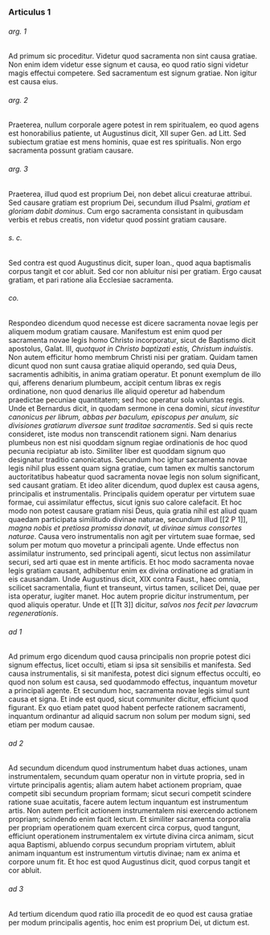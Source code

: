 ### Articulus 1

###### arg. 1
Ad primum sic proceditur. Videtur quod sacramenta non sint causa gratiae. Non enim idem videtur esse signum et causa, eo quod ratio signi videtur magis effectui competere. Sed sacramentum est signum gratiae. Non igitur est causa eius.

###### arg. 2
Praeterea, nullum corporale agere potest in rem spiritualem, eo quod agens est honorabilius patiente, ut Augustinus dicit, XII super Gen. ad Litt. Sed subiectum gratiae est mens hominis, quae est res spiritualis. Non ergo sacramenta possunt gratiam causare.

###### arg. 3
Praeterea, illud quod est proprium Dei, non debet alicui creaturae attribui. Sed causare gratiam est proprium Dei, secundum illud Psalmi, *gratiam et gloriam dabit dominus*. Cum ergo sacramenta consistant in quibusdam verbis et rebus creatis, non videtur quod possint gratiam causare.

###### s. c.
Sed contra est quod Augustinus dicit, super Ioan., quod aqua baptismalis corpus tangit et cor abluit. Sed cor non abluitur nisi per gratiam. Ergo causat gratiam, et pari ratione alia Ecclesiae sacramenta.

###### co.
Respondeo dicendum quod necesse est dicere sacramenta novae legis per aliquem modum gratiam causare. Manifestum est enim quod per sacramenta novae legis homo Christo incorporatur, sicut de Baptismo dicit apostolus, Galat. III, *quotquot in Christo baptizati estis, Christum induistis*. Non autem efficitur homo membrum Christi nisi per gratiam. Quidam tamen dicunt quod non sunt causa gratiae aliquid operando, sed quia Deus, sacramentis adhibitis, in anima gratiam operatur. Et ponunt exemplum de illo qui, afferens denarium plumbeum, accipit centum libras ex regis ordinatione, non quod denarius ille aliquid operetur ad habendum praedictae pecuniae quantitatem; sed hoc operatur sola voluntas regis. Unde et Bernardus dicit, in quodam sermone in cena domini, *sicut investitur canonicus per librum, abbas per baculum, episcopus per anulum, sic divisiones gratiarum diversae sunt traditae sacramentis*. Sed si quis recte consideret, iste modus non transcendit rationem signi. Nam denarius plumbeus non est nisi quoddam signum regiae ordinationis de hoc quod pecunia recipiatur ab isto. Similiter liber est quoddam signum quo designatur traditio canonicatus. Secundum hoc igitur sacramenta novae legis nihil plus essent quam signa gratiae, cum tamen ex multis sanctorum auctoritatibus habeatur quod sacramenta novae legis non solum significant, sed causant gratiam. Et ideo aliter dicendum, quod duplex est causa agens, principalis et instrumentalis. Principalis quidem operatur per virtutem suae formae, cui assimilatur effectus, sicut ignis suo calore calefacit. Et hoc modo non potest causare gratiam nisi Deus, quia gratia nihil est aliud quam quaedam participata similitudo divinae naturae, secundum illud [[2 P 1]], *magna nobis et pretiosa promissa donavit, ut divinae simus consortes naturae*. Causa vero instrumentalis non agit per virtutem suae formae, sed solum per motum quo movetur a principali agente. Unde effectus non assimilatur instrumento, sed principali agenti, sicut lectus non assimilatur securi, sed arti quae est in mente artificis. Et hoc modo sacramenta novae legis gratiam causant, adhibentur enim ex divina ordinatione ad gratiam in eis causandam. Unde Augustinus dicit, XIX contra Faust., haec omnia, scilicet sacramentalia, fiunt et transeunt, virtus tamen, scilicet Dei, quae per ista operatur, iugiter manet. Hoc autem proprie dicitur instrumentum, per quod aliquis operatur. Unde et [[Tt 3]] dicitur, *salvos nos fecit per lavacrum regenerationis*.

###### ad 1
Ad primum ergo dicendum quod causa principalis non proprie potest dici signum effectus, licet occulti, etiam si ipsa sit sensibilis et manifesta. Sed causa instrumentalis, si sit manifesta, potest dici signum effectus occulti, eo quod non solum est causa, sed quodammodo effectus, inquantum movetur a principali agente. Et secundum hoc, sacramenta novae legis simul sunt causa et signa. Et inde est quod, sicut communiter dicitur, efficiunt quod figurant. Ex quo etiam patet quod habent perfecte rationem sacramenti, inquantum ordinantur ad aliquid sacrum non solum per modum signi, sed etiam per modum causae.

###### ad 2
Ad secundum dicendum quod instrumentum habet duas actiones, unam instrumentalem, secundum quam operatur non in virtute propria, sed in virtute principalis agentis; aliam autem habet actionem propriam, quae competit sibi secundum propriam formam; sicut securi competit scindere ratione suae acuitatis, facere autem lectum inquantum est instrumentum artis. Non autem perficit actionem instrumentalem nisi exercendo actionem propriam; scindendo enim facit lectum. Et similiter sacramenta corporalia per propriam operationem quam exercent circa corpus, quod tangunt, efficiunt operationem instrumentalem ex virtute divina circa animam, sicut aqua Baptismi, abluendo corpus secundum propriam virtutem, abluit animam inquantum est instrumentum virtutis divinae; nam ex anima et corpore unum fit. Et hoc est quod Augustinus dicit, quod corpus tangit et cor abluit.

###### ad 3
Ad tertium dicendum quod ratio illa procedit de eo quod est causa gratiae per modum principalis agentis, hoc enim est proprium Dei, ut dictum est.

